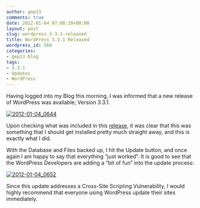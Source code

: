 ```yaml
---
author: gep13
comments: true
date: 2012-01-04 07:00:10+00:00
layout: post
slug: wordpress-3-3-1-released
title: WordPress 3.3.1 Released
wordpress_id: 569
categories:
- gep13 blog
tags:
- 3.3.1
- Updates
- WordPress
---
```


Having logged into my Blog this morning, I was informed that a new release of WordPress was available; Version 3.3.1.

 

[![2012-01-04_0644](http://www.gep13.co.uk/blog/wp-content/uploads/2012/01/2012-01-04_0644_thumb.png)](http://www.gep13.co.uk/blog/wp-content/uploads/2012/01/2012-01-04_0644.png)

 

Upon checking what was included in this [release](http://wordpress.org/news/2012/01/wordpress-3-3-1/), it was clear that this was something that I should get installed pretty much straight away, and this is exactly what I did.

 

With the Database and Files backed up, I hit the Update button, and once again I am happy to say that everything “just worked”. It is good to see that the WordPress Developers are adding a “bit of fun” into the update process:

 

[![2012-01-04_0652](http://www.gep13.co.uk/blog/wp-content/uploads/2012/01/2012-01-04_0652_thumb.png)](http://www.gep13.co.uk/blog/wp-content/uploads/2012/01/2012-01-04_0652.png)

 

Since this update addresses a Cross-Site Scripting Vulnerability, I would highly recommend that everyone using WordPress update their sites immediately.
